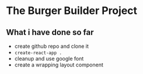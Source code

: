# The Burger Builder Project

## What i have done so far
* create github repo and clone it
* `create-react-app .`
* cleanup and use google font
* create a wrapping layout component
